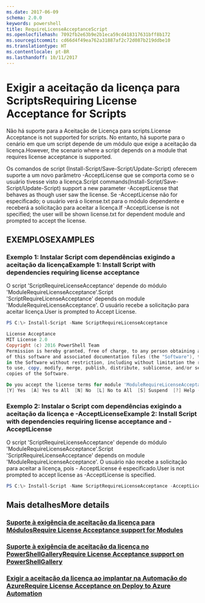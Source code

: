 ```yaml
---
ms.date: 2017-06-09
schema: 2.0.0
keywords: powershell
title: RequireLicenseAcceptanceScript
ms.openlocfilehash: 7092fb2e63b9e2b1eca59cd418317631bff8b172
ms.sourcegitcommit: cd66d4f49ea762a31887af2c72d087b219ddbe10
ms.translationtype: HT
ms.contentlocale: pt-BR
ms.lasthandoff: 10/11/2017
---
```

# <a name="requiring-license-acceptance-for-scripts"></a><span data-ttu-id="2265e-103">Exigir a aceitação da licença para Scripts</span><span class="sxs-lookup"><span data-stu-id="2265e-103">Requiring License Acceptance for Scripts</span></span>

<span data-ttu-id="2265e-104">Não há suporte para a Aceitação de Licença para scripts.</span><span class="sxs-lookup"><span data-stu-id="2265e-104">License Acceptance is not supported for scripts.</span></span> <span data-ttu-id="2265e-105">No entanto, há suporte para o cenário em que um script depende de um módulo que exige a aceitação da licença.</span><span class="sxs-lookup"><span data-stu-id="2265e-105">However, the scenario where a script depends on a module that requires license acceptance is supported.</span></span>

<span data-ttu-id="2265e-106">Os comandos de script (Install-Script/Save-Script/Update-Script) oferecem suporte a um novo parâmetro -AcceptLicense que se comporta como se o usuário tivesse visto a licença.</span><span class="sxs-lookup"><span data-stu-id="2265e-106">Script commands(Install-Script/Save-Script/Update-Script) support a new parameter -AcceptLicense that behaves as though user saw the license.</span></span> <span data-ttu-id="2265e-107">Se -AcceptLicense não for especificado; o usuário verá o license.txt para o módulo dependente e receberá a solicitação para aceitar a licença.</span><span class="sxs-lookup"><span data-stu-id="2265e-107">If -AcceptLicense is not specified; the user will be shown license.txt for dependent module and prompted to accept the license.</span></span>

## <a name="examples"></a><span data-ttu-id="2265e-108">EXEMPLOS</span><span class="sxs-lookup"><span data-stu-id="2265e-108">EXAMPLES</span></span>

### <a name="example-1-install-script-with-dependencies-requiring-license-acceptance"></a><span data-ttu-id="2265e-109">Exemplo 1: Instalar Script com dependências exigindo a aceitação da licença</span><span class="sxs-lookup"><span data-stu-id="2265e-109">Example 1: Install Script with dependencies requiring license acceptance</span></span>
<span data-ttu-id="2265e-110">O script 'ScriptRequireLicenseAcceptance' depende do módulo 'ModuleRequireLicenseAcceptance'.</span><span class="sxs-lookup"><span data-stu-id="2265e-110">Script 'ScriptRequireLicenseAcceptance' depends on module 'ModuleRequireLicenseAcceptance'.</span></span> <span data-ttu-id="2265e-111">O usuário recebe a solicitação para aceitar licença.</span><span class="sxs-lookup"><span data-stu-id="2265e-111">User is prompted to Accept License.</span></span>
```PowerShell
PS C:\> Install-Script -Name ScriptRequireLicenseAcceptance

License Acceptance
MIT License 2.0
Copyright (c) 2016 PowerShell Team
Permission is hereby granted, free of charge, to any person obtaining a copy
of this software and associated documentation files (the "Software"), to deal
in the Software without restriction, including without limitation the rights
to use, copy, modify, merge, publish, distribute, sublicense, and/or sell
copies of the Software.

Do you accept the license terms for module 'ModuleRequireLicenseAcceptance'.
[Y] Yes  [A] Yes to All  [N] No  [L] No to All  [S] Suspend  [?] Help (default is "N"): 
```

### <a name="example-2-install-script-with-dependencies-requiring-license-acceptance-and--acceptlicense"></a><span data-ttu-id="2265e-112">Exemplo 2: Instalar o Script com dependências exigindo a aceitação da licença e -AcceptLicense</span><span class="sxs-lookup"><span data-stu-id="2265e-112">Example 2: Install Script with dependencies requiring license acceptance and -AcceptLicense</span></span>
<span data-ttu-id="2265e-113">O script 'ScriptRequireLicenseAcceptance' depende do módulo 'ModuleRequireLicenseAcceptance'.</span><span class="sxs-lookup"><span data-stu-id="2265e-113">Script 'ScriptRequireLicenseAcceptance' depends on module 'ModuleRequireLicenseAcceptance'.</span></span> <span data-ttu-id="2265e-114">O usuário não recebe a solicitação para aceitar a licença, pois - AcceptLicense é especificado.</span><span class="sxs-lookup"><span data-stu-id="2265e-114">User is not prompted to accept license as -AcceptLicense is specified.</span></span>
```PowerShell
PS C:\> Install-Script -Name ScriptRequireLicenseAcceptance -AcceptLicense
```

## <a name="more-details"></a><span data-ttu-id="2265e-115">Mais detalhes</span><span class="sxs-lookup"><span data-stu-id="2265e-115">More details</span></span>
### <a name="require-license-acceptance-support-for-modulesmodulerequirelicenseacceptancemd"></a>[<span data-ttu-id="2265e-116">Suporte à exigência de aceitação da licença para Módulos</span><span class="sxs-lookup"><span data-stu-id="2265e-116">Require License Acceptance support for Modules</span></span>](../module/RequireLicenseAcceptance.md)

### <a name="require-license-acceptance-support-on-powershellgallerypsgallerypsgalleryrequireslicenseacceptancemd"></a>[<span data-ttu-id="2265e-117">Suporte à exigência de aceitação da licença no PowerShellGallery</span><span class="sxs-lookup"><span data-stu-id="2265e-117">Require License Acceptance support on PowerShellGallery</span></span>](../../psgallery/psgallery_requires_license_acceptance.md)

### <a name="require-license-acceptance-on-deploy-to-azure-automationpsgallerypsgallerydeploytoazureautomationrequirelicenseacceptancemd"></a>[<span data-ttu-id="2265e-118">Exigir a aceitação da licença ao implantar na Automação do Azure</span><span class="sxs-lookup"><span data-stu-id="2265e-118">Require License Acceptance on Deploy to Azure Automation</span></span>](../../psgallery/psgallery_deploy_to_azure_automation_requireLicenseAcceptance.md)
